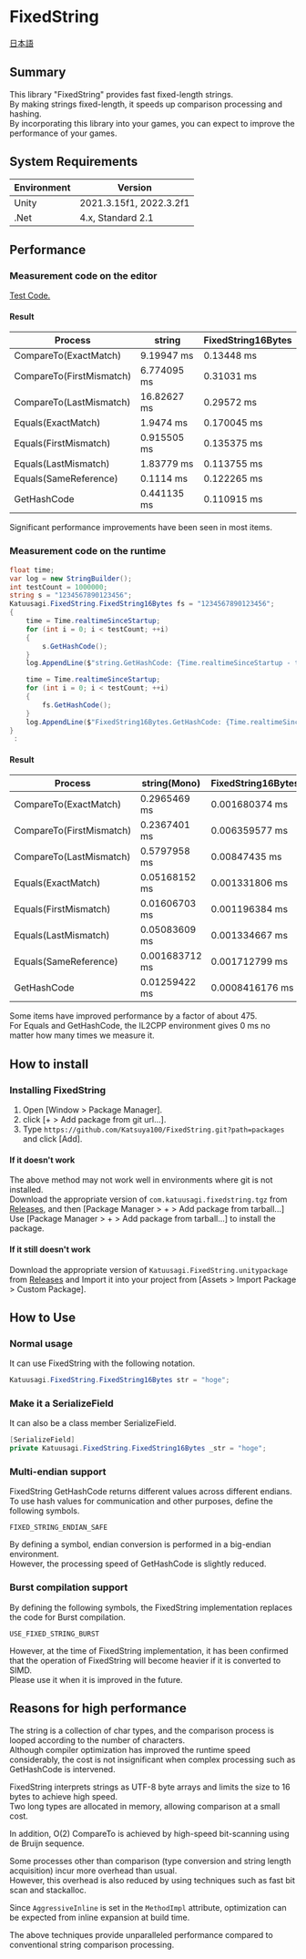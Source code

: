 # FixedString
[日本語](README_ja.md)

## Summary
This library "FixedString" provides fast fixed-length strings.  
By making strings fixed-length, it speeds up comparison processing and hashing.  
By incorporating this library into your games, you can expect to improve the performance of your games.  

## System Requirements
|  Environment  |  Version  |
| ---- | ---- |
| Unity | 2021.3.15f1, 2022.3.2f1 |
| .Net | 4.x, Standard 2.1 |

## Performance
### Measurement code on the editor
[Test Code.](https://github.com/Katsuya100/FixedString/packages/Tests/Runtime/FixedString16BytesPerformanceTest.cs)  

#### Result

|  Process  |  string  |  FixedString16Bytes  |
| ---- | ---- | ---- |
| CompareTo(ExactMatch) | 9.19947 ms | 0.13448 ms |
| CompareTo(FirstMismatch) | 6.774095 ms | 0.31031 ms |
| CompareTo(LastMismatch) | 16.82627 ms | 0.29572 ms |
| Equals(ExactMatch) | 1.9474 ms | 0.170045 ms |
| Equals(FirstMismatch) | 0.915505 ms | 0.135375 ms |
| Equals(LastMismatch) | 1.83779 ms | 0.113755 ms |
| Equals(SameReference) | 0.1114 ms | 0.122265 ms |
| GetHashCode | 0.441135 ms | 0.110915 ms |

Significant performance improvements have been seen in most items.  

### Measurement code on the runtime
```.cs
float time;
var log = new StringBuilder();
int testCount = 1000000;
string s = "1234567890123456";
Katuusagi.FixedString.FixedString16Bytes fs = "1234567890123456";
{
    time = Time.realtimeSinceStartup;
    for (int i = 0; i < testCount; ++i)
    {
        s.GetHashCode();
    }
    log.AppendLine($"string.GetHashCode: {Time.realtimeSinceStartup - time} ms");

    time = Time.realtimeSinceStartup;
    for (int i = 0; i < testCount; ++i)
    {
        fs.GetHashCode();
    }
    log.AppendLine($"FixedString16Bytes.GetHashCode: {Time.realtimeSinceStartup - time} ms");
}
 :
```

#### Result
|  Process  |  string(Mono)  |  FixedString16Bytes(Mono)  |  string(IL2CPP)  |  FixedString16Bytes(IL2CPP)  |
| ---- | ---- | ---- | ---- | ---- |
| CompareTo(ExactMatch) | 0.2965469 ms | 0.001680374 ms | 0.3044763 ms | 0.0006399155 ms |
| CompareTo(FirstMismatch) | 0.2367401 ms | 0.006359577 ms | 0.2113404 ms | 0.01101637 ms |
| CompareTo(LastMismatch) | 0.5797958 ms | 0.00847435 ms | 0.5714216 ms | 0.01089239 ms |
| Equals(ExactMatch) | 0.05168152 ms | 0.001331806 ms | 0.02657223 ms | 0 ms(unmeasurable) |
| Equals(FirstMismatch) | 0.01606703 ms | 0.001196384 ms | 0.009623051 ms | 0 ms(unmeasurable) |
| Equals(LastMismatch) | 0.05083609 ms | 0.001334667 ms | 0.02079439 ms | 0 ms(unmeasurable) |
| Equals(SameReference) | 0.001683712 ms | 0.001712799 ms | 0.001599312 ms | 0 ms(unmeasurable) |
| GetHashCode | 0.01259422 ms | 0.0008416176 ms | 0.01050234 ms | 0 ms(unmeasurable) |

Some items have improved performance by a factor of about 475.  
For Equals and GetHashCode, the IL2CPP environment gives 0 ms no matter how many times we measure it.  

## How to install
### Installing FixedString
1. Open [Window > Package Manager].
2. click [+ > Add package from git url...].
3. Type `https://github.com/Katsuya100/FixedString.git?path=packages` and click [Add].

#### If it doesn't work
The above method may not work well in environments where git is not installed.  
Download the appropriate version of `com.katuusagi.fixedstring.tgz` from [Releases](https://github.com/Katsuya100/FixedString/releases), and then [Package Manager > + > Add package from tarball...] Use [Package Manager > + > Add package from tarball...] to install the package.

#### If it still doesn't work
Download the appropriate version of `Katuusagi.FixedString.unitypackage` from [Releases](https://github.com/Katsuya100/FixedString/releases) and Import it into your project from [Assets > Import Package > Custom Package].

## How to Use
### Normal usage
It can use FixedString with the following notation.  
```.cs
Katuusagi.FixedString.FixedString16Bytes str = "hoge";
```

### Make it a SerializeField
It can also be a class member SerializeField.  
```.cs
[SerializeField]
private Katuusagi.FixedString.FixedString16Bytes _str = "hoge";
```

### Multi-endian support
FixedString GetHashCode returns different values across different endians.  
To use hash values for communication and other purposes, define the following symbols.  
```
FIXED_STRING_ENDIAN_SAFE
```
By defining a symbol, endian conversion is performed in a big-endian environment.  
However, the processing speed of GetHashCode is slightly reduced.  

### Burst compilation support
By defining the following symbols, the FixedString implementation replaces the code for Burst compilation.  
```
USE_FIXED_STRING_BURST
```
However, at the time of FixedString implementation, it has been confirmed that the operation of FixedString will become heavier if it is converted to SIMD.  
Please use it when it is improved in the future.  

## Reasons for high performance
The string is a collection of char types, and the comparison process is looped according to the number of characters.  
Although compiler optimization has improved the runtime speed considerably, the cost is not insignificant when complex processing such as GetHashCode is intervened.  

FixedString interprets strings as UTF-8 byte arrays and limits the size to 16 bytes to achieve high speed.  
Two long types are allocated in memory, allowing comparison at a small cost.  

In addition, O(2) CompareTo is achieved by high-speed bit-scanning using de Bruijn sequence.  

Some processes other than comparison (type conversion and string length acquisition) incur more overhead than usual.  
However, this overhead is also reduced by using techniques such as fast bit scan and stackalloc.  

Since `AggressiveInline` is set in the `MethodImpl` attribute, optimization can be expected from inline expansion at build time.  

The above techniques provide unparalleled performance compared to conventional string comparison processing.  
